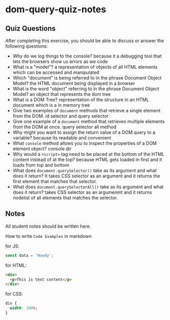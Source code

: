 # dom-query-quiz-notes

## Quiz Questions

After completing this exercise, you should be able to discuss or answer the following questions:

- Why do we log things to the console?
  because it a debugging tool that lets the browsers show us errors as we code
- What is a "model"?
  a representation of objects of all HTML elements which can be accessed and manipulated
- Which "document" is being referred to in the phrase Document Object Model?
  the HTML document being displayed in a browser
- What is the word "object" referring to in the phrase Document Object Model?
  an object that represents the dom tree
- What is a DOM Tree?
  representation of the structure in an HTML document which is a in memory tree
- Give two examples of `document` methods that retrieve a single element from the DOM.
  id selector and query selector
- Give one example of a `document` method that retrieves multiple elements from the DOM at once.
  query selector all method
- Why might you want to assign the return value of a DOM query to a variable?
  because its readable and convenient
- What `console` method allows you to inspect the properties of a DOM element object?
  console.dir
- Why would a `<script>` tag need to be placed at the bottom of the HTML content instead of at the top?
  because HTML gets loaded in first and it loads from top and bottom
- What does `document.querySelector()` take as its argument and what does it return?
  It takes CSS selector as an argument and it returns the first element that matches that selector.
- What does `document.querySelectorAll()` take as its argument and what does it return?
  takes CSS selector as an argumenmt and it returns nodelist of all elements that matches the selector.

## Notes

All student notes should be written here.

How to write `Code Examples` in markdown

for JS:

```javascript
const data = 'Howdy';
```

for HTML:

```html
<div>
  <p>This is text content</p>
</div>
```

for CSS:

```css
div {
  width: 100%;
}
```
